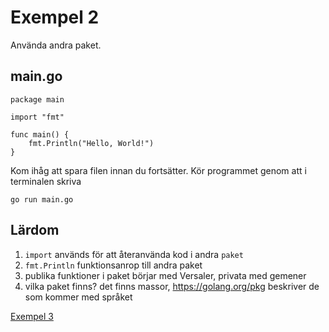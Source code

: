 # Exempel 2

Använda andra paket.

## main.go

	package main

	import "fmt"

	func main() {
		fmt.Println("Hello, World!")
	}


Kom ihåg att spara filen innan du fortsätter.
Kör programmet genom att i terminalen skriva

	go run main.go

## Lärdom

1. `import` används för att återanvända kod i andra `paket`
1. `fmt.Println` funktionsanrop till andra paket
1. publika funktioner i paket börjar med Versaler, privata med gemener
1. vilka paket finns? det finns massor, https://golang.org/pkg beskriver de som kommer med språket

[Exempel 3](../3/README.md#exempel-3)
